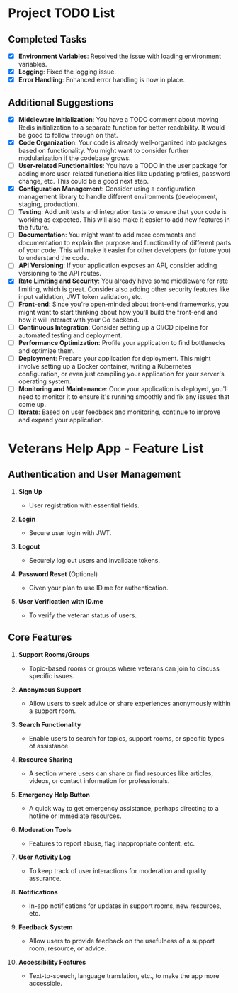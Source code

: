 # Project TODO List

## Completed Tasks

- [x] **Environment Variables**: Resolved the issue with loading environment variables.
- [x] **Logging**: Fixed the logging issue.
- [x] **Error Handling**: Enhanced error handling is now in place.

## Additional Suggestions

- [x] **Middleware Initialization**: You have a TODO comment about moving Redis initialization to a separate function for better readability. It would be good to follow through on that.
- [x] **Code Organization**: Your code is already well-organized into packages based on functionality. You might want to consider further modularization if the codebase grows.
- [ ] **User-related Functionalities**: You have a TODO in the user package for adding more user-related functionalities like updating profiles, password change, etc. This could be a good next step.
- [x] **Configuration Management**: Consider using a configuration management library to handle different environments (development, staging, production).
- [ ] **Testing**: Add unit tests and integration tests to ensure that your code is working as expected. This will also make it easier to add new features in the future.
- [ ] **Documentation**: You might want to add more comments and documentation to explain the purpose and functionality of different parts of your code. This will make it easier for other developers (or future you) to understand the code.
- [ ] **API Versioning**: If your application exposes an API, consider adding versioning to the API routes.
- [x] **Rate Limiting and Security**: You already have some middleware for rate limiting, which is great. Consider also adding other security features like input validation, JWT token validation, etc.
- [ ] **Front-end**: Since you're open-minded about front-end frameworks, you might want to start thinking about how you'll build the front-end and how it will interact with your Go backend.
- [ ] **Continuous Integration**: Consider setting up a CI/CD pipeline for automated testing and deployment.
- [ ] **Performance Optimization**: Profile your application to find bottlenecks and optimize them.
- [ ] **Deployment**: Prepare your application for deployment. This might involve setting up a Docker container, writing a Kubernetes configuration, or even just compiling your application for your server's operating system.
- [ ] **Monitoring and Maintenance**: Once your application is deployed, you'll need to monitor it to ensure it's running smoothly and fix any issues that come up.
- [ ] **Iterate**: Based on user feedback and monitoring, continue to improve and expand your application.

# Veterans Help App - Feature List

## Authentication and User Management

1. **Sign Up**
   - User registration with essential fields.
  
2. **Login**
   - Secure user login with JWT.
  
3. **Logout**
   - Securely log out users and invalidate tokens.
  
4. **Password Reset** (Optional)
   - Given your plan to use ID.me for authentication.

5. **User Verification with ID.me**
   - To verify the veteran status of users.

## Core Features

1. **Support Rooms/Groups**
   - Topic-based rooms or groups where veterans can join to discuss specific issues.
  
2. **Anonymous Support**
   - Allow users to seek advice or share experiences anonymously within a support room.

3. **Search Functionality**
   - Enable users to search for topics, support rooms, or specific types of assistance.

4. **Resource Sharing**
   - A section where users can share or find resources like articles, videos, or contact information for professionals.

5. **Emergency Help Button**
   - A quick way to get emergency assistance, perhaps directing to a hotline or immediate resources.

6. **Moderation Tools**
   - Features to report abuse, flag inappropriate content, etc.

7. **User Activity Log**
   - To keep track of user interactions for moderation and quality assurance.

8. **Notifications**
   - In-app notifications for updates in support rooms, new resources, etc.

9. **Feedback System**
   - Allow users to provide feedback on the usefulness of a support room, resource, or advice.

10. **Accessibility Features**
    - Text-to-speech, language translation, etc., to make the app more accessible.
